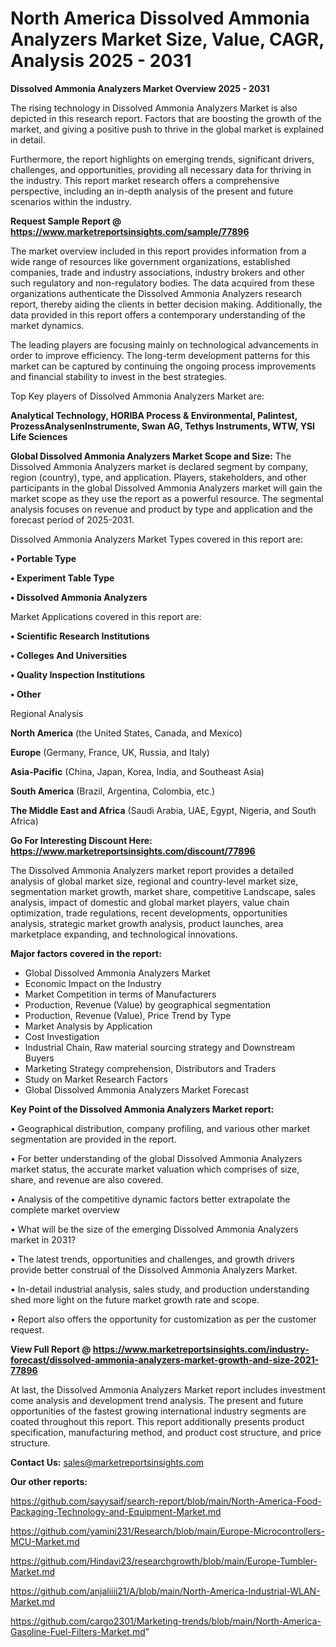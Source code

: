 # North America Dissolved Ammonia Analyzers Market Size, Value, CAGR, Analysis 2025 - 2031

<Strong> Dissolved Ammonia Analyzers Market Overview 2025 - 2031</strong>

The rising technology in Dissolved Ammonia Analyzers Market is also depicted in this research report. Factors that are boosting the growth of the market, and giving a positive push to thrive in the global market is explained in detail.

Furthermore, the report highlights on emerging trends, significant drivers, challenges, and opportunities, providing all necessary data for thriving in the industry. This report market research offers a comprehensive perspective, including an in-depth analysis of the present and future scenarios within the industry.

<strong>Request Sample Report @ <a href=https://www.marketreportsinsights.com/sample/77896>https://www.marketreportsinsights.com/sample/77896</a></strong>

The market overview included in this report provides information from a wide range of resources like government organizations, established companies, trade and industry associations, industry brokers and other such regulatory and non-regulatory bodies. The data acquired from these organizations authenticate the Dissolved Ammonia Analyzers research report, thereby aiding the clients in better decision making. Additionally, the data provided in this report offers a contemporary understanding of the market dynamics.

The leading players are focusing mainly on technological advancements in order to improve efficiency. The long-term development patterns for this market can be captured by continuing the ongoing process improvements and financial stability to invest in the best strategies.

Top Key players of Dissolved Ammonia Analyzers Market are:

<strong>Analytical Technology, HORIBA Process & Environmental, Palintest, ProzessAnalysenInstrumente, Swan AG, Tethys Instruments, WTW, YSI Life Sciences</strong>

<strong><b>Global Dissolved Ammonia Analyzers Market Scope and Size:</b></strong>
The Dissolved Ammonia Analyzers market is declared segment by company, region (country), type, and application. Players, stakeholders, and other participants in the global Dissolved Ammonia Analyzers market will gain the market scope as they use the report as a powerful resource. The segmental analysis focuses on revenue and product by type and application and the forecast period of 2025-2031.

Dissolved Ammonia Analyzers Market Types covered in this report are:

<strong>• Portable Type

• Experiment Table Type

• Dissolved Ammonia Analyzers</strong>

Market Applications covered in this report are:

<strong>• Scientific Research Institutions

• Colleges And Universities

• Quality Inspection Institutions

• Other</strong> 

Regional Analysis

<strong>North America</strong> (the United States, Canada, and Mexico)

<strong>Europe</strong> (Germany, France, UK, Russia, and Italy)

<strong>Asia-Pacific</strong> (China, Japan, Korea, India, and Southeast Asia)

<strong>South America</strong> (Brazil, Argentina, Colombia, etc.)

<strong>The Middle East and Africa</strong> (Saudi Arabia, UAE, Egypt, Nigeria, and South Africa)

<strong>Go For Interesting Discount Here: <a href=https://www.marketreportsinsights.com/discount/77896>https://www.marketreportsinsights.com/discount/77896</a></strong>

The Dissolved Ammonia Analyzers market report provides a detailed analysis of global market size, regional and country-level market size, segmentation market growth, market share, competitive Landscape, sales analysis, impact of domestic and global market players, value chain optimization, trade regulations, recent developments, opportunities analysis, strategic market growth analysis, product launches, area marketplace expanding, and technological innovations.

<strong><b>Major factors covered in the report:</b></strong>
<ul>
  <li>Global Dissolved Ammonia Analyzers Market </li>
  <li>Economic Impact on the Industry</li>
  <li>Market Competition in terms of Manufacturers</li>
  <li>Production, Revenue (Value) by geographical segmentation</li>
  <li>Production, Revenue (Value), Price Trend by Type</li>
  <li>Market Analysis by Application</li>
  <li>Cost Investigation</li>
  <li>Industrial Chain, Raw material sourcing strategy and Downstream Buyers</li>
  <li>Marketing Strategy comprehension, Distributors and Traders</li>
  <li>Study on Market Research Factors</li>
  <li>Global Dissolved Ammonia Analyzers Market Forecast</li>
</ul>

<strong><b>Key Point of the Dissolved Ammonia Analyzers Market report:</b></strong>

• Geographical distribution, company profiling, and various other market segmentation are provided in the report.

• For better understanding of the global Dissolved Ammonia Analyzers market status, the accurate market valuation which comprises of size, share, and revenue are also covered.

• Analysis of the competitive dynamic factors better extrapolate the complete market overview

• What will be the size of the emerging Dissolved Ammonia Analyzers market in 2031?

• The latest trends, opportunities and challenges, and growth drivers provide better construal of the Dissolved Ammonia Analyzers Market.

• In-detail industrial analysis, sales study, and production understanding shed more light on the future market growth rate and scope.

• Report also offers the opportunity for customization as per the customer request.

<strong><b>View Full Report @ <a href=https://www.marketreportsinsights.com/industry-forecast/dissolved-ammonia-analyzers-market-growth-and-size-2021-77896>https://www.marketreportsinsights.com/industry-forecast/dissolved-ammonia-analyzers-market-growth-and-size-2021-77896</a></b></strong>


At last, the Dissolved Ammonia Analyzers Market report includes investment come analysis and development trend analysis. The present and future opportunities of the fastest growing international industry segments are coated throughout this report. This report additionally presents product specification, manufacturing method, and product cost structure, and price structure.

<strong>Contact Us:</strong>
sales@marketreportsinsights.com

<strong>Our other reports:</strong>

<a href=https://github.com/sayysaif/search-report/blob/main/North-America-Food-Packaging-Technology-and-Equipment-Market.md>https://github.com/sayysaif/search-report/blob/main/North-America-Food-Packaging-Technology-and-Equipment-Market.md</a>

<a href=https://github.com/yamini231/Research/blob/main/Europe-Microcontrollers-MCU-Market.md>https://github.com/yamini231/Research/blob/main/Europe-Microcontrollers-MCU-Market.md</a>

<a href=https://github.com/Hindavi23/researchgrowth/blob/main/Europe-Tumbler-Market.md>https://github.com/Hindavi23/researchgrowth/blob/main/Europe-Tumbler-Market.md</a>

<a href=https://github.com/anjaliiii21/A/blob/main/North-America-Industrial-WLAN-Market.md>https://github.com/anjaliiii21/A/blob/main/North-America-Industrial-WLAN-Market.md</a>

<a href=https://github.com/cargo2301/Marketing-trends/blob/main/North-America-Gasoline-Fuel-Filters-Market.md>https://github.com/cargo2301/Marketing-trends/blob/main/North-America-Gasoline-Fuel-Filters-Market.md</a>"
